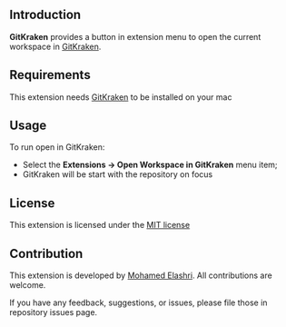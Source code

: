 ## Introduction

**GitKraken** provides a button in extension menu to open the current workspace in [GitKraken](https://www.gitkraken.com/).

## Requirements

This extension needs [GitKraken](https://www.gitkraken.com/) to be installed on your mac

## Usage

To run open in GitKraken:

- Select the **Extensions → Open Workspace in GitKraken** menu item;
- GitKraken will be start with the repository on focus

## License

This extension is licensed under the [MIT license](https://github.com/MohamedElashri/GitKraken.novaextension/blob/main/LICENSE)

## Contribution

This extension is developed by [Mohamed Elashri](https://github.com/MohamedElashri). All contributions are welcome.

If you have any feedback, suggestions, or issues, please file those in repository issues page.
